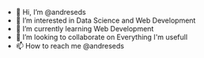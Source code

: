 - 👋 Hi, I’m @andreseds
- 👀 I’m interested in Data Science and Web Development
- 🌱 I’m currently learning Web Development
- 💞️ I’m looking to collaborate on Everything I'm usefull
- 📫 How to reach me @andreseds

<!---
andreseds/andreseds is a ✨ special ✨ repository because its `README.md` (this file) appears on your GitHub profile.
You can click the Preview link to take a look at your changes.
--->
